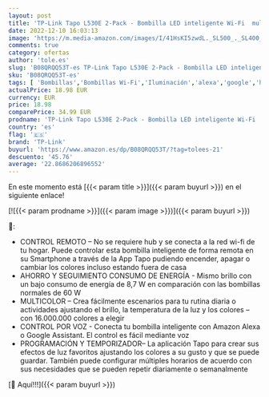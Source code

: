```yaml
---
layout: post
title: 'TP-Link Tapo L530E 2-Pack - Bombilla LED inteligente Wi-Fi  multicolor  regulable  E27  8.7 W 806 lm  compatible con Alexa y Google Home'
date: 2022-12-10 16:03:13
image: 'https://m.media-amazon.com/images/I/41HsKI5zwdL._SL500_._SL400_.jpg'
comments: true
category: ofertas
author: 'tole.es'
slug: 'B08QRQQ53T-es TP-Link Tapo L530E 2-Pack - Bombilla LED inteligente Wi-Fi...'
sku: 'B08QRQQ53T-es'
tags: [ 'Bombillas','Bombillas Wi-Fi','Iluminación','alexa','google','home','tp-link','🇪🇸', ]
actualPrice: 18.98 EUR
currency: EUR
price: 18.98
comparePrice: 34.99 EUR
prodname: 'TP-Link Tapo L530E 2-Pack - Bombilla LED inteligente Wi-Fi  multicolor  regulable  E27  8.7 W 806 lm  compatible con Alexa y Google Home'
country: 'es'
flag: '🇪🇸'
brand: 'TP-Link'
buyurl: 'https://www.amazon.es/dp/B08QRQQ53T/?tag=tolees-21'
descuento: '45.76'
average: '22.8686206896552'
---
```


En este momento está [{{< param title >}}]({{< param buyurl >}}) en el siguiente enlace!

[![{{< param prodname >}}]({{< param image >}})]({{< param buyurl >}})

🔎:

- CONTROL REMOTO – No se requiere hub y se conecta a la red wi-fi de tu hogar. Puede controlar esta bombilla inteligente de forma remota en su Smartphone a través de la App Tapo pudiendo encender, apagar o cambiar los colores incluso estando fuera de casa
- AHORRO Y SEGUIMIENTO CONSUMO DE ENERGÍA - Mismo brillo con un bajo consumo de energía de 8,7 W en comparación con las bombillas normales de 60 W
- MULTICOLOR – Crea fácilmente escenarios para tu rutina diaria o actividades ajustando el brillo, la temperatura de la luz y los colores – con 16.000.000 colores a elegir
- CONTROL POR VOZ - Conecta tu bombilla inteligente con Amazon Alexa o Google Assistant. El control es fácil mediante voz
- PROGRAMACIÓN Y TEMPORIZADOR– La aplicación Tapo para crear sus efectos de luz favoritos ajustando los colores a su gusto y que se puede guardar. También puede configurar múltiples horarios de acuerdo con sus necesidades que se pueden repetir diariamente o semanalmente

[🛒 Aquí!!!]({{< param buyurl >}})

